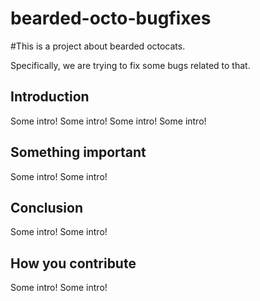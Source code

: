 bearded-octo-bugfixes
========================

#This is a project about bearded octocats.

Specifically, we are trying to fix some bugs related to that.

## Introduction
Some intro! Some intro! Some intro! Some intro!

## Something important
Some intro! Some intro!

## Conclusion
Some intro! Some intro!

## How you contribute
Some intro! Some intro!
